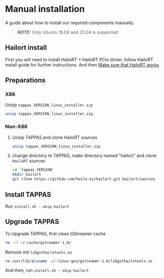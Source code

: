 # Manual installation

A guide about how to install our required components manually.

> **_NOTE:_**  Only Ubuntu 18.04 and 20.04 is supported

## Hailort install

First you will need to install HailoRT + HailoRT PCIe driver, follow HailoRT install guide for further instructions.
And then [Make sure that HailoRT works](./verify_hailoRT.md)

## Preparations

### X86

Unzip `tappas_VERSION_linux_installer.zip`

```sh
unzip tappas_VERSION_linux_installer.zip
```

### Non-X86

1. Unzip TAPPAS and clone HailoRT sources

    ```sh
    unzip tappas_VERSION_linux_installer.zip
    ```

2. change directory to TAPPAS, make directory named "hailort" and clone `HailoRT` sources

    ```sh
    cd `tappas_VERSION`
    mkdir hailort
    git clone https://github.com/hailo-ai/hailort.git hailort/sources
    ```

## Install TAPPAS

Run `install.sh --skip-hailort`

## Upgrade TAPPAS

To Upgrade TAPPAS, first clean GStreamer cache

```sh
rm -rf ~/.cache/gstreamer-1.0/
```

Remove old `libgsthailotools.so`

```sh
rm /usr/lib/$(uname -p)-linux-gnu/gstreamer-1.0/libgsthailotools.so
```

And then, run `install.sh --skip-hailort`
